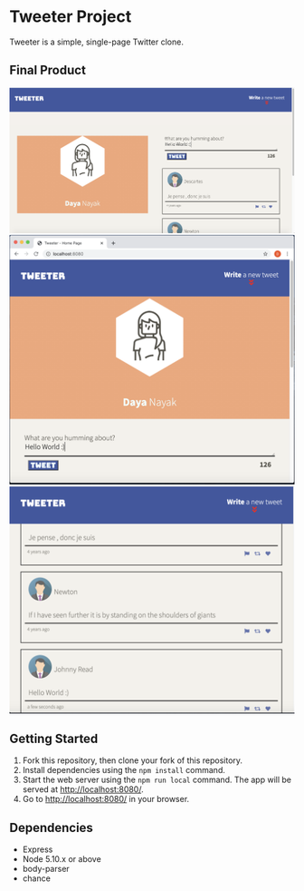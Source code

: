 # Tweeter Project

Tweeter is a simple, single-page Twitter clone.
## Final Product

!["Compose Tweet"](https://github.com/DN8630/tweeter/blob/master/public/docs/tweet-box.png?raw=true)
!["Mobile View](https://github.com/DN8630/tweeter/blob/master/public/docs/Mobile-view.png?raw=true)
!["Tweets"](https://github.com/DN8630/tweeter/blob/master/public/docs/tweets.png?raw=true)


## Getting Started

1. Fork this repository, then clone your fork of this repository.
2. Install dependencies using the `npm install` command.
3. Start the web server using the `npm run local` command. The app will be served at <http://localhost:8080/>.
4. Go to <http://localhost:8080/> in your browser.

## Dependencies

- Express
- Node 5.10.x or above
- body-parser
- chance